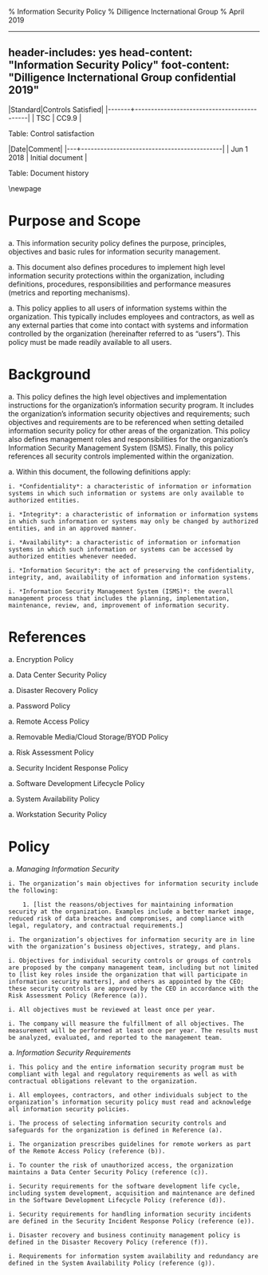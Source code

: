 % Information Security Policy
% Dilligence Incternational Group
% April 2019

---
header-includes: yes
head-content: "Information Security Policy"
foot-content: "Dilligence Incternational Group confidential 2019"
---

|Standard|Controls Satisfied|
|-------+--------------------------------------------|
| TSC | CC9.9 |

Table: Control satisfaction


|Date|Comment|
|---+--------------------------------------------|
| Jun 1 2018 | Initial document |

Table: Document history


\newpage


# Purpose and Scope

a. This information security policy defines the purpose, principles, objectives and basic rules for information security management.

a. This document also defines procedures to implement high level information security protections within the organization, including definitions, procedures, responsibilities and performance measures (metrics and reporting mechanisms).

a. This policy applies to all users of information systems within the organization. This typically includes employees and contractors, as well as any external parties that come into contact with systems and information controlled by the organization (hereinafter referred to as “users”). This policy must be made readily available to all users.

# Background

a. This policy defines the high level objectives and implementation instructions for the organization’s information security program. It includes the organization’s information security objectives and requirements; such objectives and requirements are to be referenced when setting detailed information security policy for other areas of the organization. This policy also defines management roles and responsibilities for the organization’s Information Security Management System (ISMS). Finally, this policy references all security controls implemented within the organization.

a. Within this document, the following definitions apply:

    i. *Confidentiality*: a characteristic of information or information systems in which such information or systems are only available to authorized entities.

    i. *Integrity*: a characteristic of information or information systems in which such information or systems may only be changed by authorized entities, and in an approved manner.

    i. *Availability*: a characteristic of information or information systems in which such information or systems can be accessed by authorized entities whenever needed.

    i. *Information Security*: the act of preserving the confidentiality, integrity, and, availability of information and information systems.

    i. *Information Security Management System (ISMS)*: the overall management process that includes the planning, implementation, maintenance, review, and, improvement of information security.

# References

a. Encryption Policy

a. Data Center Security Policy

a. Disaster Recovery Policy

a. Password Policy

a. Remote Access Policy

a. Removable Media/Cloud Storage/BYOD Policy

a. Risk Assessment Policy

a. Security Incident Response Policy

a. Software Development Lifecycle Policy

a. System Availability Policy

a. Workstation Security Policy 

# Policy

a. *Managing Information Security*

    i. The organization’s main objectives for information security include the following:

        1. [list the reasons/objectives for maintaining information security at the organization. Examples include a better market image, reduced risk of data breaches and compromises, and compliance with legal, regulatory, and contractual requirements.]

    i. The organization’s objectives for information security are in line with the organization’s business objectives, strategy, and plans.

    i. Objectives for individual security controls or groups of controls are proposed by the company management team, including but not limited to [list key roles inside the organization that will participate in information security matters], and others as appointed by the CEO; these security controls are approved by the CEO in accordance with the Risk Assessment Policy (Reference (a)).

    i. All objectives must be reviewed at least once per year.

    i. The company will measure the fulfillment of all objectives. The measurement will be performed at least once per year. The results must be analyzed, evaluated, and reported to the management team.

a. *Information Security Requirements* 

    i. This policy and the entire information security program must be compliant with legal and regulatory requirements as well as with contractual obligations relevant to the organization.

    i. All employees, contractors, and other individuals subject to the organization’s information security policy must read and acknowledge all information security policies.

    i. The process of selecting information security controls and safeguards for the organization is defined in Reference (a).

    i. The organization prescribes guidelines for remote workers as part of the Remote Access Policy (reference (b)).

    i. To counter the risk of unauthorized access, the organization maintains a Data Center Security Policy (reference (c)).

    i. Security requirements for the software development life cycle, including system development, acquisition and maintenance are defined in the Software Development Lifecycle Policy (reference (d)).

    i. Security requirements for handling information security incidents are defined in the Security Incident Response Policy (reference (e)).

    i. Disaster recovery and business continuity management policy is defined in the Disaster Recovery Policy (reference (f)).

    i. Requirements for information system availability and redundancy are defined in the System Availability Policy (reference (g)).


